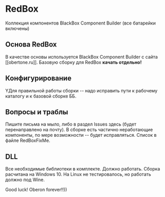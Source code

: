 # RedBox
Коллекция компонентов BlackBox Component Builder (все батарейки включены)

## Основа RedBox
В качестве основы используется BlackBox Component Builder с сайта [[obertone.ru]]. Базовую сборку для RedBox
**качать отдельно!**

## Конфигурирование
YДля правильной работы сборки -- надо исправить пути к рабочему каталогу и к базовой сборке ББ.

## Вопросы и траблы
Пишите письма на мыло, либо в раздел Issues здесь (будет перенаправлено на почту).
В сборке есть частично неработающие компоненты, по мере возможности -- будет исправляться.
Список в файле RedBoxFixMe.

## DLL
Все необходимые библиотеки в комплекте. Должно работать. Сборка расчитана на Windows 10.
На Linux не тестировалось, но работать должно под Wine.

Good luck! Oberon forever!!))
